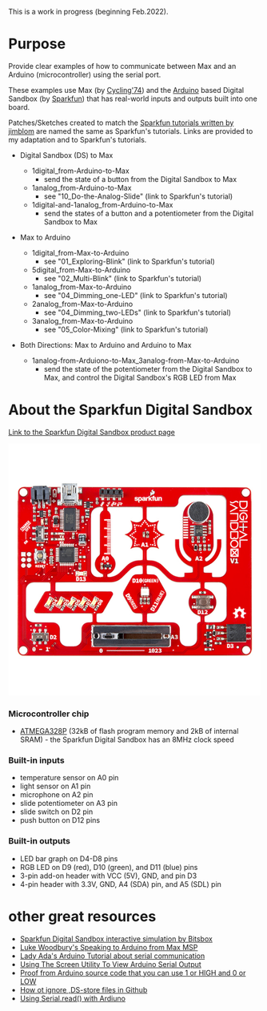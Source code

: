 This is a work in progress (beginning Feb.2022).

# Purpose

Provide clear examples of how to communicate between Max and an Arduino (microcontroller) using the serial port.

These examples use Max (by [Cycling'74](https://cycling74.com)) and the [Arduino](https://www.arduino.cc) based Digital Sandbox (by [Sparkfun](https://www.sparkfun.com/products/12651)) that has real-world inputs and outputs built into one board.

Patches/Sketches created to match the [Sparkfun tutorials written by jimblom](https://learn.sparkfun.com/tutorials/digital-sandbox-arduino-companion) are named the same as Sparkfun's tutorials. Links are provided to my adaptation and to Sparkfun's tutorials.

- Digital Sandbox (DS) to Max
  - 1digital_from-Arduino-to-Max
    - send the state of a button from the Digital Sandbox to Max
  - 1analog_from-Arduino-to-Max
    - see "10_Do-the-Analog-Slide" (link to Sparkfun's tutorial)
  - 1digital-and-1analog_from-Arduino-to-Max
    - send the states of a button and a potentiometer from the Digital Sandbox to Max

- Max to Arduino
  - 1digital_from-Max-to-Arduino
    - see "01_Exploring-Blink" (link to Sparkfun's tutorial)
  - 5digital_from-Max-to-Arduino
    - see "02_Multi-Blink" (link to Sparkfun's tutorial)
  - 1analog_from-Max-to-Arduino
    - see "04_Dimming_one-LED" (link to Sparkfun's tutorial)
  - 2analog_from-Max-to-Arduino
    - see "04_Dimming_two-LEDs" (link to Sparkfun's tutorial)
  - 3analog_from-Max-to-Arduino
    - see "05_Color-Mixing" (link to Sparkfun's tutorial)

- Both Directions: Max to Arduino and Arduino to Max
  - 1analog-from-Arduiono-to-Max_3analog-from-Max-to-Arduino
    - send the state of the potentiometer from the Digital Sandbox to Max, and control the Digital Sandbox's RGB LED from Max


# About the Sparkfun Digital Sandbox

[Link to the Sparkfun Digital Sandbox product page](https://www.sparkfun.com/products/12651)

![photo of the Sparkfun Digital Sandbox](/media/Digital_Sandbox.jpeg)

### Microcontroller chip
- [ATMEGA328P](https://www.microchip.com/en-us/product/ATmega328P) (32kB of flash program memory and 2kB of internal SRAM) - the Sparkfun Digital Sandbox has an 8MHz clock speed

### Built-in inputs
- temperature sensor on A0 pin
- light sensor on A1 pin
- microphone on A2 pin
- slide potentiometer on A3 pin
- slide switch on D2 pin
- push button on D12 pins

### Built-in outputs
- LED bar graph on D4-D8 pins
- RGB LED on D9 (red), D10 (green), and D11 (blue) pins
- 3-pin add-on header with VCC (5V), GND, and pin D3
- 4-pin header with 3.3V, GND, A4 (SDA) pin, and A5 (SDL) pin

# other great resources
- [Sparkfun Digital Sandbox interactive simulation by Bitsbox](http://sparkfun.codepops.com/)
- [Luke Woodbury's Speaking to Arduino from Max MSP](https://www.dotlib.org/arduino-workshop-9)
- [Lady Ada's Arduino Tutorial about serial communication](http://www.ladyada.net/learn/arduino/lesson4.html)
- [Using The Screen Utility To View Arduino Serial Output](https://www.woolseyworkshop.com/2020/08/07/quick-tip-using-the-screen-utility-to-view-arduino-serial-output/)
- [Proof from Arduino source code that you can use 1 or HIGH and 0 or LOW](https://github.com/arduino/ArduinoCore-avr/blob/master/cores/arduino/Arduino.h#L40-L41)
- [How ot ignore ,DS-store files in Github](https://code.likeagirl.io/how-to-get-rid-of-ds-store-and-node-modules-in-git-repositories-d37b8a391247)
- [Using Serial.read() with Ardiuno](https://www.programmingelectronics.com/serial-read/)
